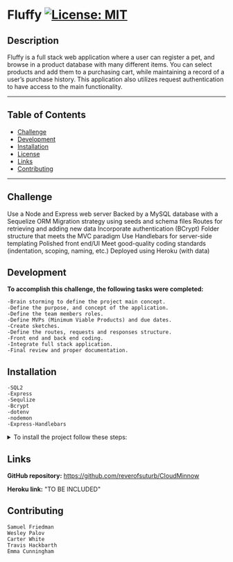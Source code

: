 # Fluffy [![License: MIT](https://img.shields.io/badge/License-MIT-red)](https://opensource.org/licenses/MIT)

## Description

Fluffy is a full stack web application where a user can register a pet, and browse in a product database with many different items. You can select products and add them to a purchasing cart, while maintaining a record of a user’s purchase history. This application also utilizes request authentication to have access to the main functionality.

---

## Table of Contents

- [Challenge](#challenge)
- [Development](#development)
- [Installation](#installation)
- [License](#fluffy-license-mit)
- [Links](#links)
- [Contributing](#contributing)


---

## Challenge

Use a Node and Express web server
Backed by a MySQL database with a Sequelize ORM
Migration strategy using seeds and schema files
Routes for retrieving and adding new data
Incorporate authentication (BCrypt)
Folder structure that meets the MVC paradigm
Use Handlebars for server-side templating
Polished front end/UI
Meet good-quality coding standards (indentation, scoping, naming, etc.)
Deployed using Heroku (with data)

## Development

**To accomplish this challenge, the following tasks were completed:**

    -Brain storming to define the project main concept.
    -Define the purpose, and concept of the application.
    -Define the team members roles.
    -Define MVPs (Minimum Viable Products) and due dates.
    -Create sketches.
    -Define the routes, requests and responses structure.
    -Front end and back end coding.
    -Integrate full stack application.
    -Final review and proper documentation.

## Installation

    -SQL2
    -Express
    -Sequlize
    -Bcrypt
    -dotenv
    -nodemon
    -Express-Handlebars

<details>
<summary>To install the project follow these steps:</summary>
<br>

1. Clone the application from GitHub with:
git clone [clone link from GitHub]

2. From the root folder, install the dependencies with:
  -npm install
  -Run the app with:
  -npm run seed
  -npm run watch

</details>

## Links

 **GitHub repository:**
 <https://github.com/reverofsuturb/CloudMinnow>

 **Heroku link:**
  "TO BE INCLUDED"

## Contributing

    Samuel Friedman
    Wesley Palov
    Carter White
    Travis Hackbarth
    Emma Cunningham

